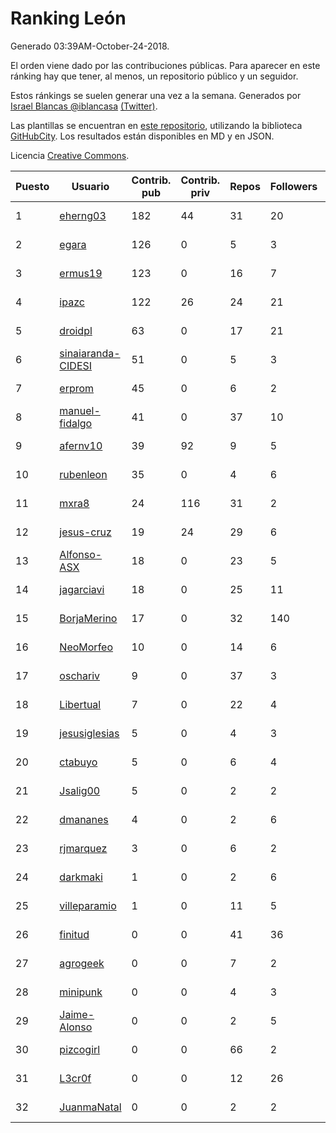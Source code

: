 # Ranking León

Generado 03:39AM-October-24-2018.

El orden viene dado por las contribuciones públicas. Para aparecer en este ránking hay que tener, al menos, un repositorio público y un seguidor.

Estos ránkings se suelen generar una vez a la semana. Generados por [Israel Blancas @iblancasa](https://github.com/iblancasa/) [(Twitter)](https://twitter.com/iblancasa).

Las plantillas se encuentran en [este repositorio](https://github.com/iblancasa/GH-Spanish-Ranking), utilizando la biblioteca [GitHubCity](https://github.com/iblancasa/GitHubCity). Los resultados están disponibles en MD y en JSON.

Licencia [Creative Commons](https://creativecommons.org/licenses/by/4.0/).

| Puesto   |  Usuario  | Contrib. pub | Contrib. priv |Repos| Followers | Desde |  Avatar  |
|----------|-----------|--------------|---------------|-----|-----------|-------|----------|
|1|[eherng03](https://github.com/eherng03)|182|44|31|20|2016-03-03|![eherng03]()|
|2|[egara](https://github.com/egara)|126|0|5|3|2015-08-07|![egara]()|
|3|[ermus19](https://github.com/ermus19)|123|0|16|7|2012-12-14|![ermus19]()|
|4|[ipazc](https://github.com/ipazc)|122|26|24|21|2014-03-03|![ipazc]()|
|5|[droidpl](https://github.com/droidpl)|63|0|17|21|2012-08-13|![droidpl]()|
|6|[sinaiaranda-CIDESI](https://github.com/sinaiaranda-CIDESI)|51|0|5|3|2018-01-11|![sinaiaranda-CIDESI]()|
|7|[erprom](https://github.com/erprom)|45|0|6|2|2018-04-03|![erprom]()|
|8|[manuel-fidalgo](https://github.com/manuel-fidalgo)|41|0|37|10|2016-02-05|![manuel-fidalgo]()|
|9|[afernv10](https://github.com/afernv10)|39|92|9|5|2017-02-23|![afernv10]()|
|10|[rubenleon](https://github.com/rubenleon)|35|0|4|6|2017-06-08|![rubenleon]()|
|11|[mxra8](https://github.com/mxra8)|24|116|31|2|2015-12-14|![mxra8]()|
|12|[jesus-cruz](https://github.com/jesus-cruz)|19|24|29|6|2016-03-04|![jesus-cruz]()|
|13|[Alfonso-ASX](https://github.com/Alfonso-ASX)|18|0|23|5|2012-01-11|![Alfonso-ASX]()|
|14|[jagarciavi](https://github.com/jagarciavi)|18|0|25|11|2012-05-07|![jagarciavi]()|
|15|[BorjaMerino](https://github.com/BorjaMerino)|17|0|32|140|2012-05-03|![BorjaMerino]()|
|16|[NeoMorfeo](https://github.com/NeoMorfeo)|10|0|14|6|2013-03-04|![NeoMorfeo]()|
|17|[oschariv](https://github.com/oschariv)|9|0|37|3|2016-09-26|![oschariv]()|
|18|[Libertual](https://github.com/Libertual)|7|0|22|4|2014-11-17|![Libertual]()|
|19|[jesusiglesias](https://github.com/jesusiglesias)|5|0|4|3|2015-02-27|![jesusiglesias]()|
|20|[ctabuyo](https://github.com/ctabuyo)|5|0|6|4|2015-08-12|![ctabuyo]()|
|21|[Jsalig00](https://github.com/Jsalig00)|5|0|2|2|2018-02-20|![Jsalig00]()|
|22|[dmananes](https://github.com/dmananes)|4|0|2|6|2013-11-21|![dmananes]()|
|23|[rjmarquez](https://github.com/rjmarquez)|3|0|6|2|2010-05-30|![rjmarquez]()|
|24|[darkmaki](https://github.com/darkmaki)|1|0|2|6|2014-12-01|![darkmaki]()|
|25|[villeparamio](https://github.com/villeparamio)|1|0|11|5|2015-12-01|![villeparamio]()|
|26|[finitud](https://github.com/finitud)|0|0|41|36|2010-02-24|![finitud]()|
|27|[agrogeek](https://github.com/agrogeek)|0|0|7|2|2009-04-01|![agrogeek]()|
|28|[minipunk](https://github.com/minipunk)|0|0|4|3|2012-09-20|![minipunk]()|
|29|[Jaime-Alonso](https://github.com/Jaime-Alonso)|0|0|2|5|2014-01-28|![Jaime-Alonso]()|
|30|[pizcogirl](https://github.com/pizcogirl)|0|0|66|2|2014-09-26|![pizcogirl]()|
|31|[L3cr0f](https://github.com/L3cr0f)|0|0|12|26|2016-02-25|![L3cr0f]()|
|32|[JuanmaNatal](https://github.com/JuanmaNatal)|0|0|2|2|2016-04-04|![JuanmaNatal]()|
